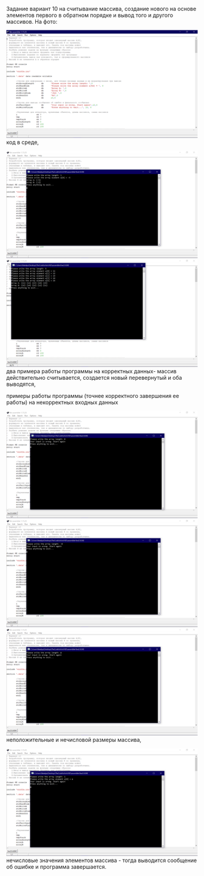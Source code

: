 Задание вариант 10 на считывание массива, создание нового на основе элементов первого в обратном порядке и вывод того и другого массивов.
На фото:


![](скриншоты/среда.png)
код в среде,


![](скриншоты/работа1.png)
![](скриншоты/работа2.png)
два примера работы программы на корректных данных- массив действительно считывается, создается новый перевернутый и оба выводятся,

примеры работы программы (точнее корректного завершения ее работы) на некорректных входных данных


![](скриншоты/плохой_размер0.png)
![](скриншоты/плохой_размер1.png)
![](скриншоты/плохой_размер2.png)
неположительные и нечисловой размеры массива, 


![](скриншоты/плохой_элемент.png)
нечисловые значения элементов массива - тогда выводится сообщение об ошибке и программа завершается.
